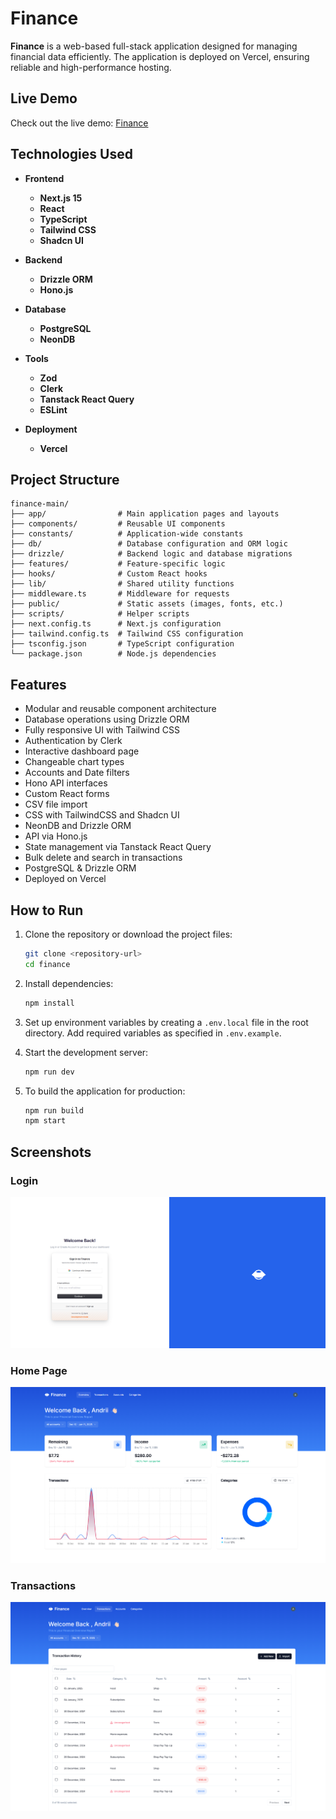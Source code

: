 # Finance

**Finance** is a web-based full-stack application designed for managing financial data efficiently. The application is deployed on Vercel, ensuring reliable and high-performance hosting.

## Live Demo

Check out the live demo: [Finance](finance-h4ns.vercel.app)

## Technologies Used

- **Frontend**
  - **Next.js 15**
  - **React**
  - **TypeScript**
  - **Tailwind CSS**
  - **Shadcn UI**

- **Backend**
  - **Drizzle ORM**
  - **Hono.js**

- **Database**
  - **PostgreSQL**
  - **NeonDB**

- **Tools**
  - **Zod**
  - **Clerk**
  - **Tanstack React Query**
  - **ESLint**

- **Deployment**
  - **Vercel**


## Project Structure

```plaintext
finance-main/
├── app/                # Main application pages and layouts
├── components/         # Reusable UI components
├── constants/          # Application-wide constants
├── db/                 # Database configuration and ORM logic
├── drizzle/            # Backend logic and database migrations
├── features/           # Feature-specific logic
├── hooks/              # Custom React hooks
├── lib/                # Shared utility functions
├── middleware.ts       # Middleware for requests
├── public/             # Static assets (images, fonts, etc.)
├── scripts/            # Helper scripts
├── next.config.ts      # Next.js configuration
├── tailwind.config.ts  # Tailwind CSS configuration
├── tsconfig.json       # TypeScript configuration
└── package.json        # Node.js dependencies
```

## Features

- Modular and reusable component architecture
- Database operations using Drizzle ORM
- Fully responsive UI with Tailwind CSS
- Authentication by Clerk
- Interactive dashboard page
- Changeable chart types
- Accounts and Date filters
- Hono API interfaces
- Custom React forms
- CSV file import
- CSS with TailwindCSS and Shadcn UI
- NeonDB and Drizzle ORM
- API via Hono.js
- State management via Tanstack React Query
- Bulk delete and search in transactions
- PostgreSQL & Drizzle ORM
- Deployed on Vercel

## How to Run

1. Clone the repository or download the project files:

    ```bash
    git clone <repository-url>
    cd finance
    ```

2. Install dependencies:

    ```bash
    npm install
    ```

3. Set up environment variables by creating a `.env.local` file in the root directory. Add required variables as specified in `.env.example`.

4. Start the development server:

    ```bash
    npm run dev
    ```

5. To build the application for production:

    ```bash
    npm run build
    npm start
    ```

## Screenshots

### Login
![Login](https://github.com/Redline1e/finance/blob/main/public/screenshots/login.png)

### Home Page
![Dashboard](https://github.com/Redline1e/finance/blob/main/public/screenshots/dashboard.png)

### Transactions
![Transactions](https://github.com/Redline1e/finance/blob/main/public/screenshots/transactions.png)
